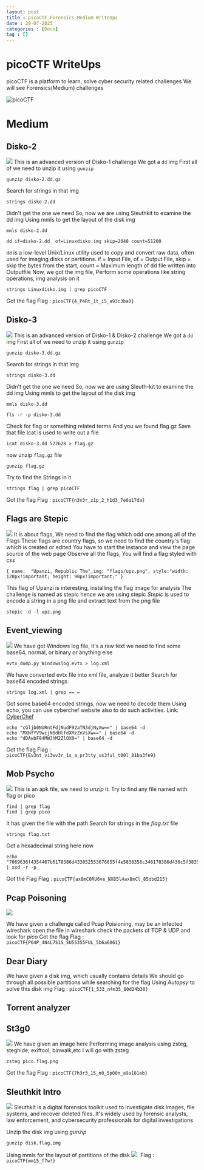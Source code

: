 ```yaml
---
layout: post
title : picoCTF Forensics Medium WriteUps
date : 29-07-2025
categories : [Docs]
tag : []
---
```



# picoCTF WriteUps

picoCTF is a platform to learn, solve cyber security related challenges 
We will see Forensics(Medium) challenges

![picoCTF](/assets/images/picoCTF.jpg)

# Medium

## Disko-2
![](/assets/images/Disko-2.png)
This is an advanced version of Disko-1 challenge
We got a `dd` img
First all of we need to unzip it using `gunzip`
```shell
gunzip disko-2.dd.gz
```

Search for strings in that img 
```shell
strings disko-2.dd
```
Didn't get the one we need
So, now we are using Sleuthkit to examine the dd img
Using mmls to get the layout of the disk img
```shell
mmls disko-2.dd
```
```shell
dd if=disko-2.dd  of=Linuxdisko.img skip=2048 count=51200  
```
`dd` is a low-level Unix/Linux utility used to copy and convert raw data, often used for imaging disks or partitions.
if = Input File, of = Output File, skip =  skip the bytes from the start, count = Maximum length of dd file written into Outputfile
Now, we got the img file, Perform some operations like string operations, img analysis on it
```shell 
strings Linuxdisko.img | grep picoCTF
```
Got the flag 
Flag : `picoCTF{4_P4Rt_1t_i5_a93c3ba0}`

## Disko-3
![](/assets/images/Disko-3.png)
This is an advanced version of Disko-1 & Disko-2 challenge
We got a `dd` img
First all of we need to unzip it using `gunzip`
```shell
gunzip disko-3.dd.gz
```

Search for strings in that img 
```shell
strings disko-3.dd
```
Didn't get the one we need
So, now we are using Sleuth-kit to examine the dd img
Using mmls to get the layout of the disk img
```shell
mmls disko-3.dd
```

```shell
fls -r -p disko-3.dd
```
Check for flag or something related terms
And you we found flag.gz
Save that file
Icat is used to write out a file  
```shell
icat disko-3.dd 522628 > flag.gz 
```
now unzip `flag.gz` file
```shell
gunzip flag.gz
```
Try to find the Strings in it 
```shell
strings flag | grep picoCTF
```
Got the flag
Flag : `picoCTF{n3v3r_z1p_2_h1d3_7e0a17da}`

## Flags are Stepic
![](/assets/images/FAS.png)
It is about flags, We need to find the flag which odd one among all of the Flags
These flags are country flags, so we need to find the country's flag which is created or edited
You have to start the instance and view the page source of the web page
Observe all the flags, You will find a flag styled with *css*

`{ name:  "Upanzi, Republic The",img: "flags/upz.png", style:"width: 120px!important; height: 90px!important;" } `

This flag of Upanzi is interesting, installing the flag image for analysis
The challenge is named as stepic hence we are using stepic 
*Stepic* is used to encode a string in a png file and extract text from the png file
```shell
stepic -d -l upz.png
```

## Event_viewing
![](/assets/images/EV.png)
We have got Windows log file, it's a raw text we need to find some base64, normal, or binary or anything else

```shell
evtx_dump.py Windowslog.evtx > log.xml
```
We have converted evtx file into xml file, analyze it better
Search for base64 encoded strings 
```shell
strings log.xml | grep == =
```
Got some base64 encoded strings, now we need to decode them
Using echo, you can use cyberchef website also to do such activities. 
Link: [CyberChef](www.cyberchef.com)
```shell
echo "cGljb0NURntFdjNudF92aTN3djNyXw==" | base64 -d
echo "MXNfYV9wcjN0dHlfdXMzZnVsXw==" | base64 -d
echo "dDAwbF84MWJhM2ZlOX0=" | base64 -d
```
Got the flag
Flag : `picoCTF{Ev3nt_vi3wv3r_1s_a_pr3tty_us3ful_t00l_81ba3fe9}`

## Mob Psycho
![](/assets/images/Mob_Psycho.png)
This is an apk file, we need to *unzip* it.
Try to find any file named with flag or pico
```shell
find | grep flag
find | grep pico
```
It has given the file with the path 
Search for strings in the *flag.txt* file
```shell
strings flag.txt
```
Got a hexadecimal string here now
```shell
echo "7069636f4354467b6178386d433052553676655f4e5838356c346178386d436c5f38356462643231357d" | xxd -r -p
```
Got the Flag
Flag : `picoCTF{ax8mC0RU6ve_NX85l4ax8mCl_85dbd215}`

## Pcap Poisoning
![](/assets/images/PP.png)

We have given a challenge called Pcap Poisioning, may be an infected wireshark 
open the file in wireshark
check the packets of TCP & UDP and look for *pico*
Got the flag 
Flag : `picoCTF{P64P_4N4L7S1S_SU55355FUL_5b6a6061}`

## Dear Diary
We have given a disk img, which usually contains details
We should go through all possible partitions while searching for the flag
Using *Autopsy* to solve this disk img 
Flag : `picoCTF{1_533_n4m35_80d24b30}`

## Torrent analyzer


## St3g0
![](/assets/images/stego.png)
We have given an image here 
Performing image analysis using zsteg, steghide, exiftool, binwalk,etc
I will go with zsteg 
```shell
zsteg pico.flag.png
```
Got the flag
Flag : `picoCTF{7h3r3_15_n0_5p00n_a9a181eb}`

## Sleuthkit Intro
![](/assets/images/sk_int.png)
Sleuthkit is a digital forensics toolkit used to investigate disk images, file systems, and recover deleted files. It's widely used by forensic analysts, law enforcement, and cybersecurity professionals for digital investigations

Unzip the disk img using *gunzip*
```shell
gunzip disk.flag.img
```
Using mmls for the layout of partitions of the disk
![](/assets/images/mmls.png)
![]()
Flag : `picoCTF{mm15_f7w!}`